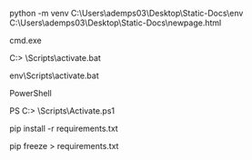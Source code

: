 python -m venv C:\Users\ademps03\Desktop\Static-Docs\env
C:\Users\ademps03\Desktop\Static-Docs\newpage.html
	
cmd.exe

C:\> <venv>\Scripts\activate.bat

env\Scripts\activate.bat

PowerShell

PS C:\> <venv>\Scripts\Activate.ps1


pip install -r requirements.txt

pip freeze > requirements.txt